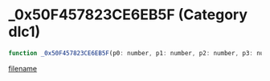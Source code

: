 # _0x50F457823CE6EB5F (Category dlc1)

```js
function _0x50F457823CE6EB5F(p0: number, p1: number, p2: number, p3: number): number
```

[filename](_0x50F457823CE6EB5F_m.md ':include')